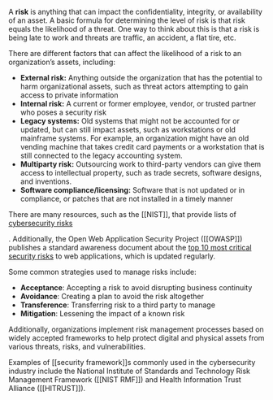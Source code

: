 A **risk** is anything that can impact the confidentiality, integrity, or availability of an asset. A basic formula for determining the level of risk is that risk equals the likelihood of a threat. One way to think about this is that a risk is being late to work and threats are traffic, an accident, a flat tire, etc. 

There are different factors that can affect the likelihood of a risk to an organization’s assets, including:

- **External risk:** Anything outside the organization that has the potential to harm organizational assets, such as threat actors attempting to gain access to private information
- **Internal risk:** A current or former employee, vendor, or trusted partner who poses a security risk
- **Legacy systems:** Old systems that might not be accounted for or updated, but can still impact assets, such as workstations or old mainframe systems. For example, an organization might have an old vending machine that takes credit card payments or a workstation that is still connected to the legacy accounting system.
- **Multiparty risk:** Outsourcing work to third-party vendors can give them access to intellectual property, such as trade secrets, software designs, and inventions.
- **Software compliance/licensing:** Software that is not updated or in compliance, or patches that are not installed in a timely manner

There are many resources, such as the [[NIST]], that provide lists of [cybersecurity risks](https://www.nist.gov/itl/smallbusinesscyber/cybersecurity-basics/cybersecurity-risks)

. Additionally, the Open Web Application Security Project ([[OWASP]]) publishes a standard awareness document about the [top 10 most critical security risks](https://owasp.org/www-project-top-ten/) to web applications, which is updated regularly.

Some common strategies used to manage risks include:
- **Acceptance**: Accepting a risk to avoid disrupting business continuity  
- **Avoidance**: Creating a plan to avoid the risk altogether
- **Transference**: Transferring risk to a third party to manage
- **Mitigation**: Lessening the impact of a known risk

Additionally, organizations implement risk management processes based on widely accepted frameworks to help protect digital and physical assets from various threats, risks, and vulnerabilities. 

Examples of [[security framework]]s commonly used in the cybersecurity industry include the National Institute of Standards and Technology Risk Management Framework ([[NIST RMF]]) and Health Information Trust Alliance ([[HITRUST]]).